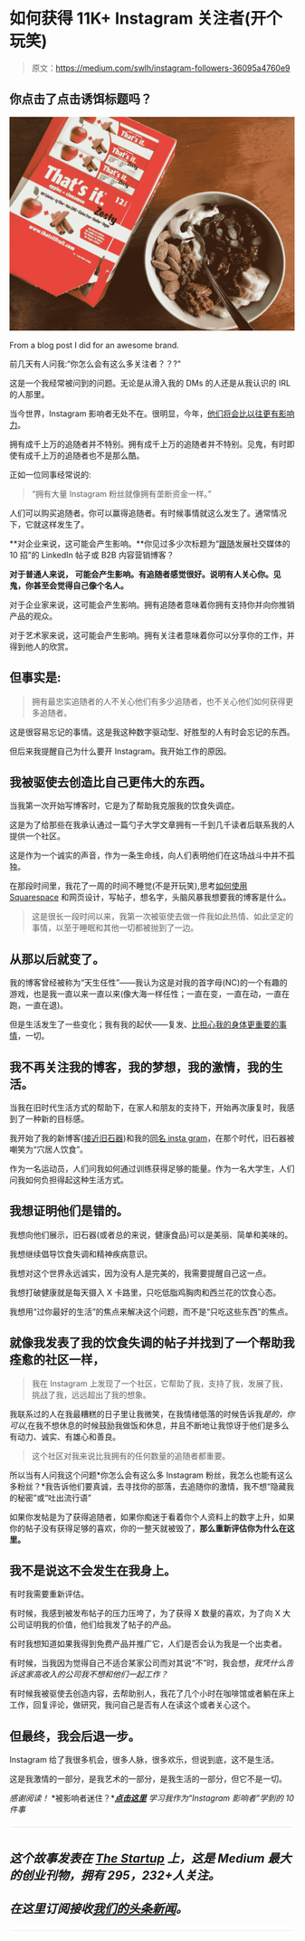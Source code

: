# 如何获得 11K+ Instagram 关注者(开个玩笑)

> 原文：<https://medium.com/swlh/instagram-followers-36095a4760e9>

## 你点击了点击诱饵标题吗？

[![](img/7e380674d9ee90247b71cbce3db309a8.png)](http://www.approachingpaleo.com/blog/2017/11/20/fall-cauliflower-oat-bowl)

From a blog post I did for an awesome brand.

前几天有人问我:“你怎么会有这么多关注者？？?"

这是一个我经常被问到的问题。无论是从滑入我的 DMs 的人还是从我认识的 IRL 的人那里。

当今世界，Instagram 影响者无处不在。很明显，今年，[他们将会比以往更有影响力](https://www.forbes.com/sites/forbesagencycouncil/2017/12/19/seven-influencer-marketing-trends-to-watch-for-in-2018/)。

拥有成千上万的追随者并不特别。拥有成千上万的追随者并不特别。见鬼，有时即使有成千上万的追随者也不是那么酷。

正如一位同事经常说的:

> “拥有大量 Instagram 粉丝就像拥有垄断资金一样。”

人们可以购买追随者。你可以赢得追随者。有时候事情就这么发生了。通常情况下，它就这样发生了。

**对企业来说，这可能会产生影响。**你见过多少次标题为“[跟随](https://blog.bufferapp.com/instagram-growth)发展社交媒体的 10 招”的 LinkedIn 帖子或 B2B 内容营销博客？

**对于普通人来说，** **可能会产生影响。有追随者感觉很好。说明有人关心你。见鬼，你甚至会觉得自己像个名人。**

对于企业家来说，这可能会产生影响。拥有追随者意味着你拥有支持你并向你推销产品的观众。

对于艺术家来说，这可能会产生影响。拥有关注者意味着你可以分享你的工作，并得到他人的欣赏。

## 但事实是:

> 拥有最忠实追随者的人不关心他们有多少追随者，也不关心他们如何获得更多追随者。

这是很容易忘记的事情。这是我这种数字驱动型、好胜型的人有时会忘记的东西。

但后来我提醒自己为什么要开 Instagram。我开始工作的原因。

## 我被驱使去创造比自己更伟大的东西。

当我第一次开始写博客时，它是为了帮助我克服我的饮食失调症。

这是为了给那些在我承认通过一篇勺子大学文章拥有一千到几千读者后联系我的人提供一个社区。

这是作为一个诚实的声音，作为一条生命线，向人们表明他们在这场战斗中并不孤独。

在那段时间里，我花了一周的时间不睡觉(不是开玩笑),思考[如何使用 Squarespace](https://blog.usesixty.com/how-to-build-a-squarespace-website-in-4-hours-5f372601332e) 和网页设计，写帖子，想名字，头脑风暴我想要我的博客是什么。

> 这是很长一段时间以来，我第一次被驱使去做一件我如此热情、如此坚定的事情，以至于睡眠和其他一切都被抛到了一边。

## 从那以后就变了。

我的博客曾经被称为“天生任性”——我认为这是对我的首字母(NC)的一个有趣的游戏，也是我一直以来一直以来(像大海一样任性；一直在变，一直在动，一直在跑，一直在退)。

但是生活发生了一些变化；我有我的起伏——复发、[比担心我的身体更重要的事情](https://spoonuniversity.com/lifestyle/why-mental-health-and-eating-disorders-are-so-connected)，一切。

## 我不再关注我的博客，我的梦想，我的激情，我的生活。

当我在旧时代生活方式的帮助下，在家人和朋友的支持下，开始再次康复时，我感到了一种新的目标感。

我开始了我的新博客([接近旧石器](http://approachingpaleo.com))和我的[同名 insta gram](https://www.instagram.com/approachingpaleo/)，在那个时代，旧石器被嘲笑为“穴居人饮食”。

作为一名运动员，人们问我如何通过训练获得足够的能量。作为一名大学生，人们问我如何负担得起这种生活方式。

## 我想证明他们是错的。

我想向他们展示，旧石器(或者总的来说，健康食品)可以是美丽、简单和美味的。

我想继续倡导饮食失调和精神疾病意识。

我想对这个世界永远诚实，因为没有人是完美的，我需要提醒自己这一点。

我想打破健康就是每天摄入 X 卡路里，只吃低脂鸡胸肉和西兰花的饮食心态。

我想用“过你最好的生活”的焦点来解决这个问题，而不是“只吃这些东西”的焦点。

## 就像我发表了我的饮食失调的帖子并找到了一个帮助我痊愈的社区一样，

> 我在 Instagram 上发现了一个社区，它帮助了我，支持了我，发展了我，挑战了我，远远超出了我的想象。

我联系过的人在我最糟糕的日子里让我微笑，在我情绪低落的时候告诉我*是的，你可以*,在我不想休息的时候鼓励我做饭和休息，并且不断地让我惊讶于他们是多么有动力、诚实、有雄心和善良。

> 这个社区对我来说比我拥有的任何数量的追随者都重要。

所以当有人问我这个问题*你怎么会有这么多 Instagram 粉丝，我怎么也能有这么多粉丝？*我告诉他们要真诚，去寻找你的部落，去追随你的激情，我不想“隐藏我的秘密”或“吐出流行语”

如果你发帖是为了获得追随者，如果你痴迷于看着你个人资料上的数字上升，如果你的帖子没有获得足够的喜欢，你的一整天就被毁了，**那么重新评估你为什么在这里。**

## 我不是说这不会发生在我身上。

有时我需要重新评估。

有时候，我感到被发布帖子的压力压垮了，为了获得 X 数量的喜欢，为了向 X 大公司证明我的价值，他们给我发了帖子的产品。

有时我想知道如果我得到免费产品并推广它，人们是否会认为我是一个出卖者。

有时候，当我因为觉得自己不适合某家公司而对其说“不”时，我会想，*我凭什么告诉这家高收入的公司我不想和他们一起工作？*

有时候我被驱使去创造内容，去帮助别人，我花了几个小时在咖啡馆或者躺在床上工作，回复评论，做研究，我问自己是否有人在读这个或者关心这个。

## 但最终，我会后退一步。

Instagram 给了我很多机会，很多人脉，很多欢乐，但说到底，这不是生活。

这是我激情的一部分，是我艺术的一部分，是我生活的一部分，但它不是一切。

*感谢阅读！* *被影响者迷住？**[***点击这里***](/@nancylinchen/life-lessons-instagram-influencer-72f86bdc8e0b) *学习我作为“Instagram 影响者”学到的 10 件事**

*![](img/731acf26f5d44fdc58d99a6388fe935d.png)*

## *这个故事发表在 [The Startup](https://medium.com/swlh) 上，这是 Medium 最大的创业刊物，拥有 295，232+人关注。*

## *在这里订阅接收[我们的头条新闻](http://growthsupply.com/the-startup-newsletter/)。*

*![](img/731acf26f5d44fdc58d99a6388fe935d.png)*